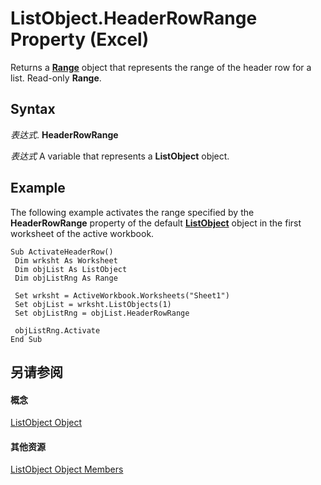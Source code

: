 
# ListObject.HeaderRowRange Property (Excel)

Returns a  **[Range](b8207778-0dcc-4570-1234-f130532cc8cd.md)** object that represents the range of the header row for a list. Read-only **Range**.


## Syntax

 _表达式_. **HeaderRowRange**

 _表达式_ A variable that represents a **ListObject** object.


## Example

The following example activates the range specified by the  **HeaderRowRange** property of the default **[ListObject](46de6c4f-8ce0-0c7d-da59-6e52f5eab612.md)** object in the first worksheet of the active workbook.


```
Sub ActivateHeaderRow() 
 Dim wrksht As Worksheet 
 Dim objList As ListObject 
 Dim objListRng As Range 
 
 Set wrksht = ActiveWorkbook.Worksheets("Sheet1") 
 Set objList = wrksht.ListObjects(1) 
 Set objListRng = objList.HeaderRowRange 
 
 objListRng.Activate 
End Sub
```


## 另请参阅


#### 概念


[ListObject Object](46de6c4f-8ce0-0c7d-da59-6e52f5eab612.md)
#### 其他资源


[ListObject Object Members](http://msdn.microsoft.com/library/d34f895c-cf60-f644-866b-7b757716e7a6%28Office.15%29.aspx)